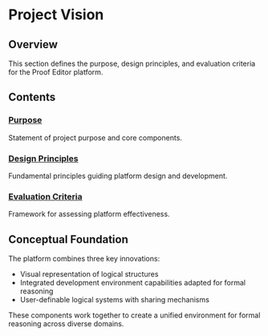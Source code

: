 # Project Vision

## Overview

This section defines the purpose, design principles, and evaluation criteria for the Proof Editor platform.

## Contents

### [Purpose](purpose.md)
Statement of project purpose and core components.

### [Design Principles](principles.md)
Fundamental principles guiding platform design and development.

### [Evaluation Criteria](evaluation-criteria.md)
Framework for assessing platform effectiveness.

## Conceptual Foundation

The platform combines three key innovations:
- Visual representation of logical structures
- Integrated development environment capabilities adapted for formal reasoning
- User-definable logical systems with sharing mechanisms

These components work together to create a unified environment for formal reasoning across diverse domains.